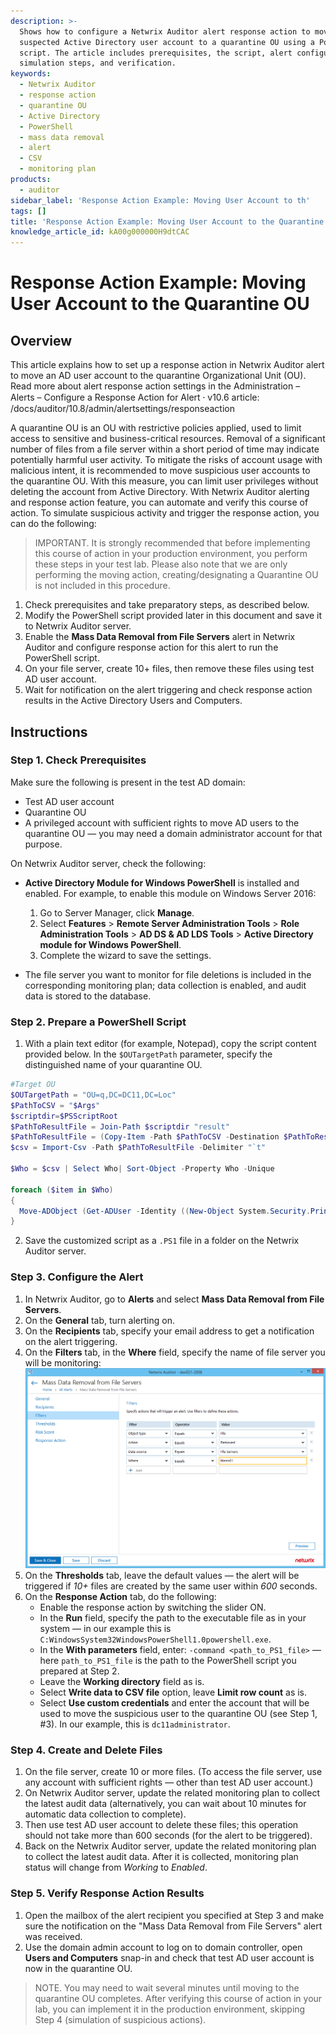 ```yaml
---
description: >-
  Shows how to configure a Netwrix Auditor alert response action to move a
  suspected Active Directory user account to a quarantine OU using a PowerShell
  script. The article includes prerequisites, the script, alert configuration,
  simulation steps, and verification.
keywords:
  - Netwrix Auditor
  - response action
  - quarantine OU
  - Active Directory
  - PowerShell
  - mass data removal
  - alert
  - CSV
  - monitoring plan
products:
  - auditor
sidebar_label: 'Response Action Example: Moving User Account to th'
tags: []
title: 'Response Action Example: Moving User Account to the Quarantine OU'
knowledge_article_id: kA00g000000H9dtCAC
---
```


# Response Action Example: Moving User Account to the Quarantine OU

## Overview

This article explains how to set up a response action in Netwrix Auditor alert to move an AD user account to the quarantine Organizational Unit (OU). Read more about alert response action settings in the Administration – Alerts – Configure a Response Action for Alert ⸱ v10.6 article: /docs/auditor/10.8/admin/alertsettings/responseaction

A quarantine OU is an OU with restrictive policies applied, used to limit access to sensitive and business-critical resources. Removal of a significant number of files from a file server within a short period of time may indicate potentially harmful user activity. To mitigate the risks of account usage with malicious intent, it is recommended to move suspicious user accounts to the quarantine OU. With this measure, you can limit user privileges without deleting the account from Active Directory. With Netwrix Auditor alerting and response action feature, you can automate and verify this course of action. To simulate suspicious activity and trigger the response action, you can do the following:

> IMPORTANT. It is strongly recommended that before implementing this course of action in your production environment, you perform these steps in your test lab. Please also note that we are only performing the moving action, creating/designating a Quarantine OU is not included in this procedure.

1. Check prerequisites and take preparatory steps, as described below.  
2. Modify the PowerShell script provided later in this document and save it to Netwrix Auditor server.  
3. Enable the **Mass Data Removal from File Servers** alert in Netwrix Auditor and configure response action for this alert to run the PowerShell script.  
4. On your file server, create 10+ files, then remove these files using test AD user account.  
5. Wait for notification on the alert triggering and check response action results in the Active Directory Users and Computers.

## Instructions

### Step 1. Check Prerequisites

Make sure the following is present in the test AD domain:

- Test AD user account
- Quarantine OU
- A privileged account with sufficient rights to move AD users to the quarantine OU — you may need a domain administrator account for that purpose.

On Netwrix Auditor server, check the following:

- **Active Directory Module for Windows PowerShell** is installed and enabled. For example, to enable this module on Windows Server 2016:

  1. Go to Server Manager, click **Manage**.
  2. Select **Features** > **Remote Server Administration Tools** > **Role Administration Tools** > **AD DS & AD LDS Tools** > **Active Directory module for Windows PowerShell**.
  3. Complete the wizard to save the settings.

- The file server you want to monitor for file deletions is included in the corresponding monitoring plan; data collection is enabled, and audit data is stored to the database.

### Step 2. Prepare a PowerShell Script

1. With a plain text editor (for example, Notepad), copy the script content provided below. In the ` $OUTargetPath ` parameter, specify the distinguished name of your quarantine OU.

```powershell
#Target OU
$OUTargetPath = "OU=q,DC=DC11,DC=Loc"
$PathToCSV = "$Args"
$scriptdir=$PSScriptRoot
$PathToResultFile = Join-Path $scriptdir "result"
$PathToResultFile = (Copy-Item -Path $PathToCSV -Destination $PathToResultFile -PassThru)
$csv = Import-Csv -Path $PathToResultFile -Delimiter "`t"

$Who = $csv | Select Who| Sort-Object -Property Who -Unique

foreach ($item in $Who)
{
  Move-ADObject (Get-ADUser -Identity ((New-Object System.Security.Principal.NTAccount($item."Who")).Translate([System.Security.Principal.SecurityIdentifier])).Value).DistinguishedName -TargetPath $OUTargetPath
}
```

2. Save the customized script as a `.PS1` file in a folder on the Netwrix Auditor server.

### Step 3. Configure the Alert

1. In Netwrix Auditor, go to **Alerts** and select **Mass Data Removal from File Servers**.  
2. On the **General** tab, turn alerting on.  
3. On the **Recipients** tab, specify your email address to get a notification on the alert triggering.  
4. On the **Filters** tab, in the **Where** field, specify the name of file server you will be monitoring:  
   ![response_action_filter.png](./images/ka0Qk000000EAE1_0EM4u000008LFTc.png)
5. On the **Thresholds** tab, leave the default values — the alert will be triggered if _10+_ files are created by the same user within _600_ seconds.  
6. On the **Response Action** tab, do the following:
   - Enable the response action by switching the slider ON.
   - In the **Run** field, specify the path to the executable file as in your system — in our example this is `C:WindowsSystem32WindowsPowerShell1.0powershell.exe`.
   - In the **With parameters** field, enter: `-command <path_to_PS1_file>` — here `path_to_PS1_file` is the path to the PowerShell script you prepared at Step 2.
   - Leave the **Working directory** field as is.
   - Select **Write data to CSV file** option, leave **Limit row count** as is.
   - Select **Use custom credentials** and enter the account that will be used to move the suspicious user to the quarantine OU (see Step 1, #3). In our example, this is `dc11administrator`.

### Step 4. Create and Delete Files

1. On the file server, create 10 or more files. (To access the file server, use any account with sufficient rights — other than test AD user account.)  
2. On Netwrix Auditor server, update the related monitoring plan to collect the latest audit data (alternatively, you can wait about 10 minutes for automatic data collection to complete).  
3. Then use test AD user account to delete these files; this operation should not take more than 600 seconds (for the alert to be triggered).  
4. Back on the Netwrix Auditor server, update the related monitoring plan to collect the latest audit data. After it is collected, monitoring plan status will change from _Working_ to _Enabled_.

### Step 5. Verify Response Action Results

1. Open the mailbox of the alert recipient you specified at Step 3 and make sure the notification on the "Mass Data Removal from File Servers" alert was received.  
2. Use the domain admin account to log on to domain controller, open **Users and Computers** snap-in and check that test AD user account is now in the quarantine OU.

> NOTE. You may need to wait several minutes until moving to the quarantine OU completes. After verifying this course of action in your lab, you can implement it in the production environment, skipping Step 4 (simulation of suspicious actions).
